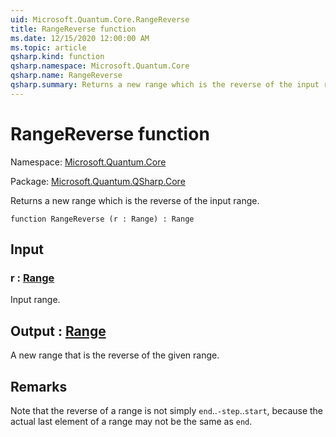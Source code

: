 ```yaml
---
uid: Microsoft.Quantum.Core.RangeReverse
title: RangeReverse function
ms.date: 12/15/2020 12:00:00 AM
ms.topic: article
qsharp.kind: function
qsharp.namespace: Microsoft.Quantum.Core
qsharp.name: RangeReverse
qsharp.summary: Returns a new range which is the reverse of the input range.
---
```


# RangeReverse function

Namespace: [Microsoft.Quantum.Core](xref:Microsoft.Quantum.Core)

Package: [Microsoft.Quantum.QSharp.Core](https://nuget.org/packages/Microsoft.Quantum.QSharp.Core)


Returns a new range which is the reverse of the input range.

```qsharp
function RangeReverse (r : Range) : Range
```


## Input

### r : [Range](xref:microsoft.quantum.lang-ref.range)

Input range.



## Output : [Range](xref:microsoft.quantum.lang-ref.range)

A new range that is the reverse of the given range.

## Remarks

Note that the reverse of a range is not simply `end`..`-step`..`start`, becausethe actual last element of a range may not be the same as `end`.
